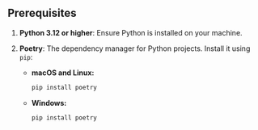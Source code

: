## Prerequisites

1. **Python 3.12 or higher**: Ensure Python is installed on your machine.
2. **Poetry**: The dependency manager for Python projects. Install it using `pip`:

   - **macOS and Linux:**
     ```bash
     pip install poetry
     ```
   - **Windows:**
     ```bash
     pip install poetry
     ```

